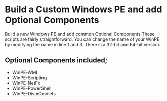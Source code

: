 # Build a Custom Windows PE and add Optional Components
Build a new Windows PE and add common Optional Components
These scripts are fairly straightforward. You can change the name of your WinPE by modifying the name in line 1 and 3.
There is a 32-bit and 64-bit version.

## Optional Components included;
* WinPE-WMI
* WinPE-Scripting
* WinPE-NetFx
* WinPE-PowerShell
* WinPE-DismCmdlets
